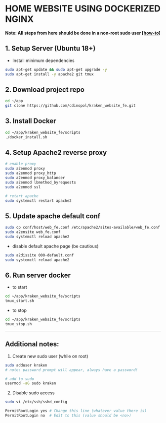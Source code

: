 HOME WEBSITE USING DOCKERIZED NGINX
===================================

**Note: All steps from here should be done in a non-root sudo user [[how-to]](#additional-notes)**

## 1. Setup Server (Ubuntu 18+)
- Install minimum dependencies
```sh
sudo apt-get update && sudo apt-get upgrade -y
sudo apt-get install -y apache2 git tmux
```

## 2. Download project repo
```sh
cd ~/app
git clone https://github.com/cdinopol/kraken_website_fe.git
```

## 3. Install Docker
```sh
cd ~/app/kraken_website_fe/scripts
./docker_install.sh
```

## 4. Setup Apache2 reverse proxy
```sh
# enable proxy
sudo a2enmod proxy
sudo a2enmod proxy_http
sudo a2enmod proxy_balancer
sudo a2enmod lbmethod_byrequests
sudo a2enmod ssl

# retart apache
sudo systemctl restart apache2
```

## 5. Update apache default conf
```sh
sudo cp conf/host/web_fe.conf /etc/apache2/sites-available/web_fe.conf
sudo a2ensite web_fe.conf
sudo systemctl reload apache2
```

- disable default apache page (be cautious)
```sh
sudo a2dissite 000-default.conf
sudo systemctl reload apache2
```
## 6. Run server docker
- to start
```sh
cd ~/app/kraken_website_fe/scripts
tmux_start.sh
```

- to stop
```sh
cd ~/app/kraken_website_fe/scripts
tmux_stop.sh
```

------

## Additional notes:
1. Create new sudo user (while on root)
```sh
sudo adduser kraken
# note: password prompt will appear, always have a password!

# add to sudo
usermod -aG sudo kraken
```

2. Disable sudo access
```sh
sudo vi /etc/ssh/sshd_config

PermitRootLogin yes # Change this line (whatever value there is)
PermitRootLogin no  # Edit to this (value should be <no>)
```

